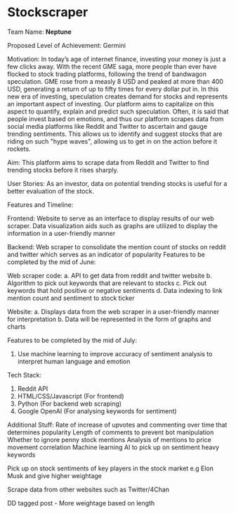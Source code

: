 # Stockscraper

Team Name: **Neptune** 

Proposed Level of Achievement: Germini

Motivation:
In today’s age of internet finance, investing your money is just a few clicks away. With the recent GME saga, more people than ever have flocked to stock trading platforms, following the trend of bandwagon speculation. GME rose from a measly 8 USD and peaked at more than 400 USD, generating a return of up to fifty times for every dollar put in.
In this new era of investing, speculation creates demand for stocks and represents an important aspect of investing. Our platform aims to capitalize on this aspect to quantify, explain and predict such speculation.  Often, it is said that people invest based on emotions, and thus our platform scrapes data from social media platforms like Reddit and Twitter to ascertain and gauge trending sentiments. This allows us to identify and suggest stocks that are riding on such "hype waves", allowing us to get in on the action before it rockets.

Aim:
This platform aims to scrape data from Reddit and Twitter to find trending stocks before it rises sharply. 


User Stories:
As an investor, data on potential trending stocks is useful for a better evaluation of the stock.

Features and Timeline: 

Frontend: Website to serve as an interface to display results of our web scraper. Data visualization aids such as graphs are utilized to display the information in a user-friendly manner

Backend: Web scraper to consolidate the mention count of stocks on reddit and twitter which serves as an indicator of popularity
Features to be completed by the mid of June:
 
Web scraper code:
a.     API to get data from reddit and twitter website
b.     Algorithm to pick out keywords that are relevant to stocks
c.     Pick out keywords that hold positive or negative sentiments
d.     Data indexing to link mention count and sentiment to stock ticker
 
Website:
a.   Displays data from the web scraper in a user-friendly manner for interpretation
b.    Data will be represented in the form of graphs and charts 
 
Features to be completed by the mid of July:         
1. Use machine learning to improve accuracy of sentiment analysis to interpret human language and emotion
 
Tech Stack:
1. Reddit API
2. HTML/CSS/Javascript (For frontend)
3. Python (For backend web scraping)
4. Google OpenAI (For analysing keywords for sentiment)

Additional Stuff:
Rate of increase of upvotes and commenting over time that determines popularity
Length of comments to prevent bot manipulation
Whether to ignore penny stock mentions 
Analysis of mentions to price movement correlation
Machine learning AI to pick up on sentiment heavy keywords 

Pick up on stock sentiments of key players in the stock market e.g Elon Musk and give higher weightage 

Scrape data from other websites such as Twitter/4Chan

DD tagged post - More weightage based on length
